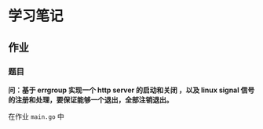 # 学习笔记

## 作业

### 题目

**问：基于 errgroup 实现一个 http server 的启动和关闭 ，以及 linux signal 信号的注册和处理，要保证能够一个退出，全部注销退出。**

在作业 `main.go` 中
